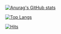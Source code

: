 [![Anurag's GitHub stats](https://github-readme-stats.vercel.app/api?username=callor&theme=dark)](https://github.com/anuraghazra/github-readme-stats)

[![Top Langs](https://github-readme-stats.vercel.app/api/top-langs/?username=callor&theme=dark&layout=compact)](https://github.com/anuraghazra/github-readme-stats)

[![Hits](https://hits.seeyoufarm.com/api/count/incr/badge.svg?url=https://github.comcallor&count_bg=#379C83D&title_bg=#3555555&icon=&icon_color=#3E7E7E7&title=hits&edge_flat=false)](https://hits.seeyoufarm.com)
